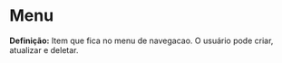 # Menu

**Definição:** Item que fica no menu de navegacao. O usuário pode criar, atualizar e deletar.
